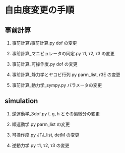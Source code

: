 # 自由度変更の手順

## 事前計算

1. 事前計算\事前計算.py dof の変更

1. 事前計算\_マニピュレータの同定.py τ1, τ2, τ3 の変更

1. 事前計算\_可操作度.py dof の変更

1. 事前計算\_静力学とヤコビ行列.py parm_list, r3E の変更

1. 事前計算\_動力学\_sympy.py パラメータの変更

## simulation

1. 逆運動学\_3dof.py f, g, h とその偏微分の変更

1. 順運動学.py parm_list の変更

1. 可操作度.py JTJ_list, detM の変更

1. 逆動力学.py τ1, τ2, τ3 の変更

